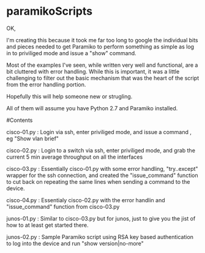 # paramikoScripts

OK, 

I'm creating this because it took me far too long to google the 
individual bits and pieces needed to get Paramiko to perform something
as simple as log in to priviliged mode and issue a "show" command. 

Most of the examples I've seen, while written very well and functional, are
a bit cluttered with error handling. While this is important, it was a little
challenging to filter out the basic mechanism that was the heart of the script
from the error handling portion. 

Hopefully this will help someone new or strugling. 

All of them will assume you have Python 2.7 and Paramiko installed. 


#Contents

cisco-01.py :  Login via ssh, enter priviliged mode, and issue a command , eg "Show vlan brief" 

cisco-02.py :  Login to a switch via ssh, enter priviliged mode, and grab the current 5 min average throughput on all the interfaces

cisco-03.py :  Essentially cisco-01.py with some error handling, "try..except" wrapper for the ssh connection, and created the "issue_command" function to cut back on repeating the same lines when sending a command to the device.

cisco-04.py :  Essentialy cisco-02.py with the error handlin and "issue_command" function from cisco-03.py

junos-01.py :  Similar to cisco-03.py but for junos, just to give you the jist of how to at least get started there. 

junos-02.py :  Sample Paramiko script using RSA key based authentication to log into the device and run "show version|no-more"
